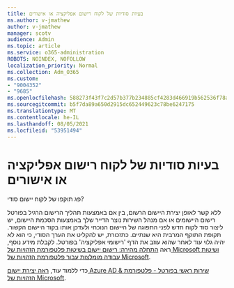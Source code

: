 ```yaml
---
title: בעיות סודיות של לקוח רישום אפליקציה או אישורים
ms.author: v-jmathew
author: v-jmathew
manager: scotv
audience: Admin
ms.topic: article
ms.service: o365-administration
ROBOTS: NOINDEX, NOFOLLOW
localization_priority: Normal
ms.collection: Adm_O365
ms.custom:
- "9004352"
- "9685"
ms.openlocfilehash: 588273f43f7c2d57b377b234885cf4283d466919b562536f78a64356422f9f9f
ms.sourcegitcommit: b5f7da89a650d2915dc652449623c78be6247175
ms.translationtype: MT
ms.contentlocale: he-IL
ms.lasthandoff: 08/05/2021
ms.locfileid: "53951494"
---
```

# <a name="app-registration-client-secret-or-certificate-issues"></a>בעיות סודיות של לקוח רישום אפליקציה או אישורים

פג תוקפו של לקוח יישום סודי?

ללא קשר לאופן יצירת היישום הרשום, בין אם באמצעות תהליך הרישום הרגיל בפורטל רישום היישומים או אם מנהל השירות נוצר הדייר שלך באמצעות הסכמת היישום, יש ליצור סוד לקוח חדש לפני התפוגה של היישום הנוכחי ולעדכן אותו בקוד היישום הקשור. תקופת התוקף המרבית היא שנתיים. כתזכורת, יש להקליט את הערך הסודי, כי הוא לא יהיה גלוי עוד לאחר שהוא עוזב את הדף 'רישומי אפליקציה' בפורטל. לקבלת מידע נוסף, ראה [התחלה מהירה: רישום יישום בשיטות פלטפורמת הזהויות של Microsoft ושיטות](https://docs.microsoft.com/azure/active-directory/develop/quickstart-register-app) [עבודה מומלצות עבור פלטפורמת הזהויות של Microsoft](https://docs.microsoft.com/azure/active-directory/develop/identity-platform-integration-checklist#security).

כדי ללמוד עוד, [ראה יצירת יישום Azure AD & שירות ראשי בפורטל - פלטפורמת הזהויות של Microsoft](https://docs.microsoft.com/azure/active-directory/develop/howto-create-service-principal-portal).
